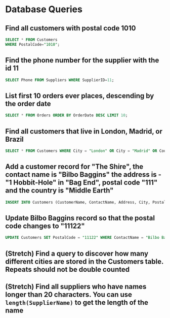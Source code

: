 # Database Queries

## Find all customers with postal code 1010

```sql
SELECT * FROM Customers 
WHERE PostalCode="1010";
```

## Find the phone number for the supplier with the id 11

```sql
SELECT Phone FROM Suppliers WHERE SupplierID=11;
```

## List first 10 orders ever places, descending by the order date

```sql
SELECT * FROM Orders ORDER BY OrderDate DESC LIMIT 10; 
```

## Find all customers that live in London, Madrid, or Brazil

```sql
SELECT * FROM Customers WHERE City = "London" OR City = "Madrid" OR Country = "Brazil";
```

## Add a customer record for "The Shire", the contact name is "Bilbo Baggins" the address is -"1 Hobbit-Hole" in "Bag End", postal code "111" and the country is "Middle Earth"

```sql
INSERT INTO Customers (CustomerName, ContactName, Address, City, PostalCode, Country) VALUES ("The Shire", "Bilbo Baggins", "1 Hobbit-Hole", "Bag End", "111", "Middle Earth");
```

## Update Bilbo Baggins record so that the postal code changes to "11122"

```sql
UPDATE Customers SET PostalCode = "11122" WHERE ContactName = "Bilbo Baggins";
```

## (Stretch) Find a query to discover how many different cities are stored in the Customers table. Repeats should not be double counted

## (Stretch) Find all suppliers who have names longer than 20 characters. You can use `length(SupplierName)` to get the length of the name

